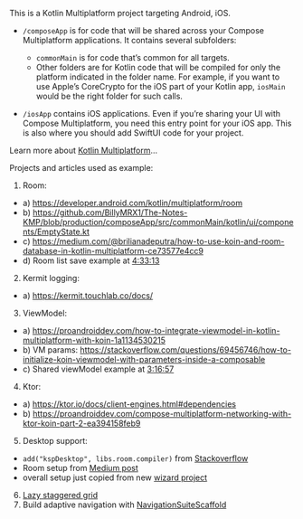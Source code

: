 This is a Kotlin Multiplatform project targeting Android, iOS.

* `/composeApp` is for code that will be shared across your Compose Multiplatform applications.
  It contains several subfolders:
  - `commonMain` is for code that’s common for all targets.
  - Other folders are for Kotlin code that will be compiled for only the platform indicated in the folder name.
    For example, if you want to use Apple’s CoreCrypto for the iOS part of your Kotlin app,
    `iosMain` would be the right folder for such calls.

* `/iosApp` contains iOS applications. Even if you’re sharing your UI with Compose Multiplatform, 
  you need this entry point for your iOS app. This is also where you should add SwiftUI code for your project.


Learn more about [Kotlin Multiplatform](https://www.jetbrains.com/help/kotlin-multiplatform-dev/get-started.html)…

Projects and articles used as example: 
1. Room: 
  - a) https://developer.android.com/kotlin/multiplatform/room
  - b) https://github.com/BillyMRX1/The-Notes-KMP/blob/production/composeApp/src/commonMain/kotlin/ui/components/EmptyState.kt
  - c) https://medium.com/@brilianadeputra/how-to-use-koin-and-room-database-in-kotlin-multiplatform-ce73577e4cc9
  - d) Room list save example at [4:33:13](https://www.youtube.com/watch?v=WT9-4DXUqsM)
2. Kermit logging: 
  - a) https://kermit.touchlab.co/docs/
3. ViewModel: 
  - a) https://proandroiddev.com/how-to-integrate-viewmodel-in-kotlin-multiplatform-with-koin-1a1134530215
  - b) VM params: https://stackoverflow.com/questions/69456746/how-to-initialize-koin-viewmodel-with-parameters-inside-a-composable
  - c) Shared viewModel example at [3:16:57](https://www.youtube.com/watch?v=WT9-4DXUqsM)
4. Ktor: 
  - a) https://ktor.io/docs/client-engines.html#dependencies
  - b) https://proandroiddev.com/compose-multiplatform-networking-with-ktor-koin-part-2-ea394158feb9
5. Desktop support:
  - `add("kspDesktop", libs.room.compiler)` from [Stackoverflow](https://stackoverflow.com/questions/78858784/roomdatabaseconstructor-on-kotlinmultiplatform-has-no-corresponding-expected-dec)
  - Room setup from [Medium post](https://proandroiddev.com/storing-data-in-local-database-like-a-boss-introducing-room-in-compose-multiplatform-2e39781c7b6a)
  - overall setup just copied from new [wizard project](https://kmp.jetbrains.com/)
6. [Lazy staggered grid](https://developer.android.com/develop/ui/compose/lists#lazy-staggered-grid)
7. Build adaptive navigation with [NavigationSuiteScaffold](https://developer.android.com/develop/ui/compose/layouts/adaptive/build-adaptive-navigation)
